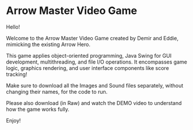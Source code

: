 # Arrow Master Video Game

Hello!

Welcome to the Arrow Master Video Game created by Demir and Eddie, mimicking the existing Arrow Hero.

This game applies object-oriented programming, Java Swing for GUI development, multithreading, and file I/O operations.
It encompasses game logic, graphics rendering, and user interface components like score tracking!

Make sure to download all the Images and Sound files separately, without changing their names, for the code to run.

Please also download (in Raw) and watch the DEMO video to understand how the game works fully.

Enjoy!
